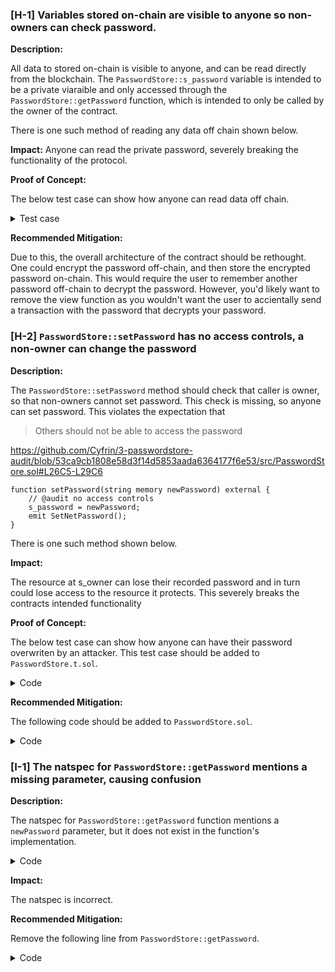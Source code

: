 ### [H-1] Variables stored on-chain are visible to anyone so non-owners can check password.

**Description:**

All data to stored on-chain is visible to anyone, and can be read directly from the blockchain. The `PasswordStore::s_password` variable is intended to be a private viaraible and only accessed through the `PasswordStore::getPassword` function, which is intended to only be called by the owner of the contract.

There is one such method of reading any data off chain shown below.

**Impact:** Anyone can read the private password, severely breaking the functionality of the protocol.

**Proof of Concept:**

The below test case can show how anyone can read data off chain.


<details>

<summary>Test case</summary>

1. Create a locally running chain
```bash
make anvil
```

2. Deploy the contract to the chain
```bash
make deploy
```

3. Run the storage tool.

We use `1` because this is the storage slot that correlates to `PasswordStore::s_password`.
```bash
cast storage <ADDRESS_HERE> ` --rpc-url http://127.0.0.1:8545
```

You'll get an output of `0x6d7950617373776f726400000000000000000000000000000000000000000014`.

4. You can parse that hex to a string with
```bash
cast
parse-bytes32-string 0x6d7950617373776f72640000000000
0000000000000000000000000000000014
```

and you'll get an output of
```bash
myPassword
```

</details>


**Recommended Mitigation:**

Due to this, the overall architecture of the contract should be rethought. One could encrypt the password off-chain, and then store the encrypted password on-chain. This would require the user to remember another password off-chain to decrypt the password. However, you'd likely want to remove the view function as you wouldn't want the user to accientally send a transaction with the password that decrypts your password.

### [H-2] `PasswordStore::setPassword` has no access controls, a non-owner can change the password

**Description:**

The `PasswordStore::setPassword` method should check that caller is owner, so that non-owners cannot set password. This check is missing, so anyone can set password. This violates the expectation that

> Others should not be able to access the password

https://github.com/Cyfrin/3-passwordstore-audit/blob/53ca9cb1808e58d3f14d5853aada6364177f6e53/src/PasswordStore.sol#L26C5-L29C6

```solidity
function setPassword(string memory newPassword) external {
    // @audit no access controls
    s_password = newPassword;
    emit SetNetPassword();
}
```

There is one such method shown below.

**Impact:**

The resource at s_owner can lose their recorded password and in turn could lose access to the resource it protects. This severely breaks the contracts intended functionality

**Proof of Concept:**

The below test case can show how anyone can have their password overwriten by an attacker. This test case should be added to `PasswordStore.t.sol`.

<details>

<summary>Code</summary>

```solidity
function test_review_non_owner_can_set_password(address attacker) public {
    vm.assume(attacker != owner);
    vm.prank(attacker);
    string memory expectedPassword = "attackPassword";
    passwordStore.setPassword(expectedPassword);

    vm.prank(owner);
    string memory actualPassword = passwordStore.getPassword();
    assertEq(actualPassword, expectedPassword);
}
```

</details>

**Recommended Mitigation:**

The following code should be added to `PasswordStore.sol`.

<details>

<summary>Code</summary>

```diff
function setPassword(string memory newPassword) external {
+   if (msg.sender != s_owner) {
+       revert PasswordStore__NotOwner();
+   }
    s_password = newPassword;
    emit SetNetPassword();
}
```

</details>

### [I-1] The natspec for `PasswordStore::getPassword` mentions a missing parameter, causing confusion

**Description:**

The natspec for `PasswordStore::getPassword` function mentions a `newPassword` parameter, but it does not exist in the function's implementation.

<details>

<summary>Code</summary>

```solidity
/*
  * @notice This allows only the owner to retrieve the password.
  * @param newPassword The new password to set.
  */
function getPassword() external view returns (string memory) {
    if (msg.sender != s_owner) {
        revert PasswordStore__NotOwner();
    }
    return s_password;
    }
```

</details>


**Impact:**

The natspec is incorrect.

**Recommended Mitigation:**

Remove the following line from `PasswordStore::getPassword`.

<details>

<summary>Code</summary>

```diff
/*
  * @notice This allows only the owner to retrieve the password.
- * @param newPassword The new password to set.
  */
function getPassword() external view returns (string memory) {
    if (msg.sender != s_owner) {
        revert PasswordStore__NotOwner();
    }
    return s_password;
    }
```

</details>
